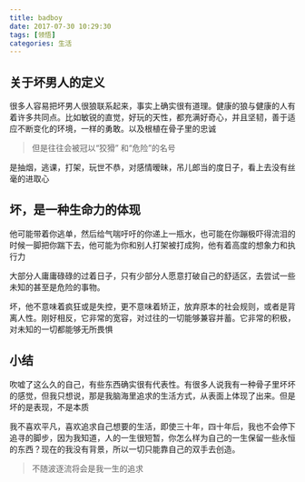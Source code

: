 ```yaml
---
title: badboy
date: 2017-07-30 10:29:30
tags: [领悟]
categories: 生活
---
```


## 关于坏男人的定义

很多人容易把坏男人很狼联系起来，事实上确实很有道理。健康的狼与健康的人有着许多共同点。比如敏锐的直觉，好玩的天性，都充满好奇心，并且坚韧，善于适应不断变化的环境，一样的勇敢。以及根植在骨子里的忠诚

> 但是往往会被冠以“狡猾” 和“危险”的名号

是抽烟，逃课，打架，玩世不恭，对感情暧昧，吊儿郎当的度日子，看上去没有丝毫的进取心

## 坏，是一种生命力的体现

他可能带着你逃单，然后给气喘吁吁的你递上一瓶水，也可能在你蹦极吓得流泪的时候一脚把你踹下去，他可能为你和别人打架被打成狗，他有着高度的想象力和执行力

大部分人庸庸碌碌的过着日子，只有少部分人愿意打破自己的舒适区，去尝试一些未知的甚至是危险的事物。

坏，他不意味着疯狂或是失控，更不意味着矫正，放弃原本的社会规则，或者是背离人性。刚好相反，它非常的宽容，对过往的一切能够兼容并蓄。它非常的积极，对未知的一切都能够无所畏惧

## 小结

吹嘘了这么久的自己，有些东西确实很有代表性。有很多人说我有一种骨子里坏坏的感觉，但我只想说，那是我脑海里追求的生活方式，从表面上体现了出来。但是坏的是表现，不是本质 

我不喜欢平凡，喜欢追求自己想要的生活，即使三十年，四十年后，我也不会停下追寻的脚步，因为我知道，人的一生很短暂，你怎么样为自己的一生保留一些永恒的东西？现在的我没有背景，所以一切只能靠自己的双手去创造。

> 不随波逐流将会是我一生的追求